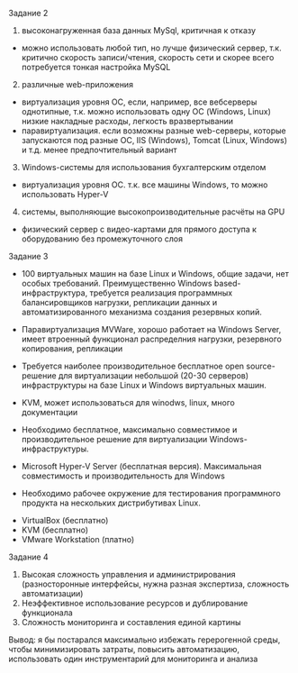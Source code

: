 Задание 2

1. высоконагруженная база данных MySql, критичная к отказу
  - можно использовать любой тип, но лучше физический сервер, т.к. критично скорость записи/чтения, скорость сети и скорее всего потребуется тонкая настройка MySQL
2. различные web-приложения
  - виртуализация уровня ОС, если, например, все вебсерверы однотипные, т.к. можно использовать одну ОС (Windows, Linux) низкие накладные расходы, легкость вразвертывании
  - паравиртуализация. если возможны разные web-серверы, которые запускаются под разные ОС, IIS (Windows), Tomcat (Linux, Windows) и т.д. менее предпочтительный вариант
3. Windows-системы для использования бухгалтерским отделом
  - виртуализация уровня ОС. т.к. все машины Windows, то можно использовать Hyper-V
4. системы, выполняющие высокопроизводительные расчёты на GPU
  - физический сервер с видео-картами для прямого доступа к оборудованию без промежуточного слоя
   

Задание 3
- 100 виртуальных машин на базе Linux и Windows, общие задачи, нет особых требований. Преимущественно Windows based-инфраструктура, требуется реализация программных балансировщиков нагрузки, репликации данных и автоматизированного механизма создания резервных копий.
* Паравиртуализация MVWare, хорошо работает на Windows Server, имеет втроенный функционал распределния нагрузки, резервного копирования, репликации

- Требуется наиболее производительное бесплатное open source-решение для виртуализации небольшой (20-30 серверов) инфраструктуры на базе Linux и Windows виртуальных машин.
* KVM, может использоваться для winodws, linux, много документации

- Необходимо бесплатное, максимально совместимое и производительное решение для виртуализации Windows-инфраструктуры.
* Microsoft Hyper-V Server (бесплатная версия). Максимальная совместимость и производительность для Windows

- Необходимо рабочее окружение для тестирования программного продукта на нескольких дистрибутивах Linux.
* VirtualBox (бесплатно)
* KVM (бесплатно)
* VMware Workstation (платно)


Задание 4
1. Высокая сложность управления и администрирования (разносторонные интерфейсы, нужна разная экспертиза, сложность автоматизации)
2. Неэффективное использование ресурсов и дублирование функционала
3. Сложность мониторинга и составления единой картины

Вывод: я бы постарался максимально избежать герерогенной среды, чтобы минимизировать затраты, повысить автоматизацию, использовать один инструментарий для мониторинга и анализа
